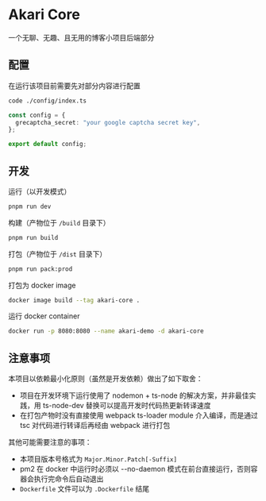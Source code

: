 # Akari Core

一个无聊、无趣、且无用的博客小项目后端部分

## 配置

在运行该项目前需要先对部分内容进行配置

```bash
code ./config/index.ts
```

```typescript
const config = {
  grecaptcha_secret: "your google captcha secret key",
};

export default config;
```

## 开发

运行（以开发模式）

```bash
pnpm run dev
```

构建（产物位于 `/build` 目录下）

```bash
pnpm run build
```

打包（产物位于 `/dist` 目录下）

```bash
pnpm run pack:prod
```

打包为 docker image

```bash
docker image build --tag akari-core .
```

运行 docker container

```bash
docker run -p 8080:8080 --name akari-demo -d akari-core
```

## 注意事项

本项目以依赖最小化原则（虽然是开发依赖）做出了如下取舍：

- 项目在开发环境下运行使用了 nodemon + ts-node 的解决方案，并非最佳实践，用 ts-node-dev 替换可以提高开发时代码热更新转译速度
- 在打包产物时没有直接使用 webpack ts-loader module 介入编译，而是通过 tsc 对代码进行转译后再经由 webpack 进行打包

其他可能需要注意的事项：

- 本项目版本号格式为 `Major.Minor.Patch[-Suffix]`
- pm2 在 docker 中运行时必须以 --no-daemon 模式在前台直接运行，否则容器会执行完命令后自动退出
- `Dockerfile` 文件可以为 `.Dockerfile` 结尾
